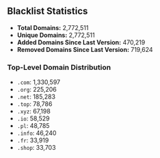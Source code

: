 ## Blacklist Statistics

- **Total Domains:** 2,772,511
- **Unique Domains:** 2,772,511
- **Added Domains Since Last Version:** 470,219
- **Removed Domains Since Last Version:** 719,624

### Top-Level Domain Distribution

-  `.com`: 1,330,597
-  `.org`: 225,206
-  `.net`: 185,283
-  `.top`: 78,786
-  `.xyz`: 67,198
-  `.io`: 58,529
-  `.pl`: 48,785
-  `.info`: 46,240
-  `.fr`: 33,919
-  `.shop`: 33,703
